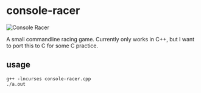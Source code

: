 # console-racer

![Console Racer](http://cazares.github.com/images/console-racer-screenshot.png)

A small commandline racing game. Currently only works in C++, but I want to port this to C for some C practice.

## usage
	g++ -lncurses console-racer.cpp
	./a.out 

